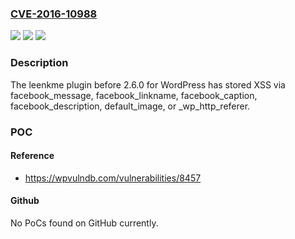 ### [CVE-2016-10988](https://cve.mitre.org/cgi-bin/cvename.cgi?name=CVE-2016-10988)
![](https://img.shields.io/static/v1?label=Product&message=n%2Fa&color=blue)
![](https://img.shields.io/static/v1?label=Version&message=n%2Fa&color=blue)
![](https://img.shields.io/static/v1?label=Vulnerability&message=n%2Fa&color=brighgreen)

### Description

The leenkme plugin before 2.6.0 for WordPress has stored XSS via facebook_message, facebook_linkname, facebook_caption, facebook_description, default_image, or _wp_http_referer.

### POC

#### Reference
- https://wpvulndb.com/vulnerabilities/8457

#### Github
No PoCs found on GitHub currently.

